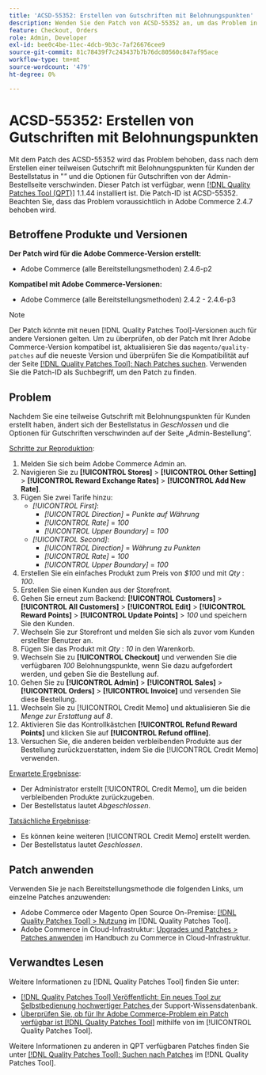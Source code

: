```yaml
---
title: 'ACSD-55352: Erstellen von Gutschriften mit Belohnungspunkten'
description: Wenden Sie den Patch von ACSD-55352 an, um das Problem in Adobe Commerce zu beheben, bei dem sich nach dem Erstellen einer teilweisen Gutschrift mit Kundenbelohnungspunkten der Bestellstatus in „Geschlossen“ ändert und die Optionen für die Gutschrift von der Admin-Bestellseite verschwinden.
feature: Checkout, Orders
role: Admin, Developer
exl-id: bee0c4be-11ec-4dcb-9b3c-7af26676cee9
source-git-commit: 81c78439f7c243437b7b76dc80560c847af95ace
workflow-type: tm+mt
source-wordcount: '479'
ht-degree: 0%

---
```


# ACSD-55352: Erstellen von Gutschriften mit Belohnungspunkten

Mit dem Patch des ACSD-55352 wird das Problem behoben, dass nach dem Erstellen einer teilweisen Gutschrift mit Belohnungspunkten für Kunden der Bestellstatus in &quot;*&quot;* und die Optionen für Gutschriften von der Admin-Bestellseite verschwinden. Dieser Patch ist verfügbar, wenn [[!DNL Quality Patches Tool (QPT)]](https://experienceleague.adobe.com/de/docs/commerce-knowledge-base/kb/announcements/commerce-announcements/magento-quality-patches-released-new-tool-to-self-serve-quality-patches) 1.1.44 installiert ist. Die Patch-ID ist ACSD-55352. Beachten Sie, dass das Problem voraussichtlich in Adobe Commerce 2.4.7 behoben wird.

## Betroffene Produkte und Versionen

**Der Patch wird für die Adobe Commerce-Version erstellt:**

* Adobe Commerce (alle Bereitstellungsmethoden) 2.4.6-p2

**Kompatibel mit Adobe Commerce-Versionen:**

* Adobe Commerce (alle Bereitstellungsmethoden) 2.4.2 - 2.4.6-p3

>[!NOTE]
>
>Der Patch könnte mit neuen [!DNL Quality Patches Tool]-Versionen auch für andere Versionen gelten. Um zu überprüfen, ob der Patch mit Ihrer Adobe Commerce-Version kompatibel ist, aktualisieren Sie das `magento/quality-patches` auf die neueste Version und überprüfen Sie die Kompatibilität auf der Seite [[!DNL Quality Patches Tool]: Nach Patches suchen](https://experienceleague.adobe.com/tools/commerce-quality-patches/index.html?lang=de). Verwenden Sie die Patch-ID als Suchbegriff, um den Patch zu finden.

## Problem

Nachdem Sie eine teilweise Gutschrift mit Belohnungspunkten für Kunden erstellt haben, ändert sich der Bestellstatus in *Geschlossen* und die Optionen für Gutschriften verschwinden auf der Seite „Admin-Bestellung“.

<u>Schritte zur Reproduktion</u>:

1. Melden Sie sich beim Adobe Commerce Admin an.
2. Navigieren Sie zu **[!UICONTROL Stores]** > **[!UICONTROL Other Setting]** > **[!UICONTROL Reward Exchange Rates]** > **[!UICONTROL Add New Rate]**.
3. Fügen Sie zwei Tarife hinzu:
   * *[!UICONTROL First]*:
      * *[!UICONTROL Direction]* = *Punkte auf Währung*
      * *[!UICONTROL Rate]* = *100*
      * *[!UICONTROL Upper Boundary]* = *100*
   * *[!UICONTROL Second]*:
      * *[!UICONTROL Direction]* = *Währung zu Punkten*
      * *[!UICONTROL Rate]* = *100*
      * *[!UICONTROL Upper Boundary]* = *100*
4. Erstellen Sie ein einfaches Produkt zum Preis von *$100* und mit *Qty* : *100*.
5. Erstellen Sie einen Kunden aus der Storefront.
6. Gehen Sie erneut zum Backend: **[!UICONTROL Customers]** > **[!UICONTROL All Customers]** > **[!UICONTROL Edit]** > **[!UICONTROL Reward Points]** > **[!UICONTROL Update Points]** > *100* und speichern Sie den Kunden.
7. Wechseln Sie zur Storefront und melden Sie sich als zuvor vom Kunden erstellter Benutzer an.
8. Fügen Sie das Produkt mit *Qty* : *10* in den Warenkorb.
9. Wechseln Sie zu **[!UICONTROL Checkout]** und verwenden Sie die verfügbaren *100* Belohnungspunkte, wenn Sie dazu aufgefordert werden, und geben Sie die Bestellung auf.
10. Gehen Sie zu **[!UICONTROL Admin]** > **[!UICONTROL Sales]** > **[!UICONTROL Orders]** > **[!UICONTROL Invoice]** und versenden Sie diese Bestellung.
11. Wechseln Sie zu [!UICONTROL Credit Memo] und aktualisieren Sie die *Menge zur Erstattung* auf *8*.
12. Aktivieren Sie das Kontrollkästchen **[!UICONTROL Refund Reward Points]** und klicken Sie auf **[!UICONTROL Refund offline]**.
13. Versuchen Sie, die anderen beiden verbleibenden Produkte aus der Bestellung zurückzuerstatten, indem Sie die [!UICONTROL Credit Memo] verwenden.

<u>Erwartete Ergebnisse</u>:

* Der Administrator erstellt [!UICONTROL Credit Memo], um die beiden verbleibenden Produkte zurückzugeben.
* Der Bestellstatus lautet *Abgeschlossen*.

<u>Tatsächliche Ergebnisse</u>:

* Es können keine weiteren [!UICONTROL Credit Memo] erstellt werden.
* Der Bestellstatus lautet *Geschlossen*.

## Patch anwenden

Verwenden Sie je nach Bereitstellungsmethode die folgenden Links, um einzelne Patches anzuwenden:

* Adobe Commerce oder Magento Open Source On-Premise: [[!DNL Quality Patches Tool] > Nutzung](/help/tools/quality-patches-tool/usage.md) im [!DNL Quality Patches Tool].
* Adobe Commerce in Cloud-Infrastruktur: [Upgrades und Patches > Patches anwenden](https://experienceleague.adobe.com/docs/commerce-cloud-service/user-guide/develop/upgrade/apply-patches.html?lang=de) im Handbuch zu Commerce in Cloud-Infrastruktur.

## Verwandtes Lesen

Weitere Informationen zu [!DNL Quality Patches Tool] finden Sie unter:

* [[!DNL Quality Patches Tool] Veröffentlicht: Ein neues Tool zur Selbstbedienung hochwertiger Patches ](https://experienceleague.adobe.com/de/docs/commerce-knowledge-base/kb/announcements/commerce-announcements/magento-quality-patches-released-new-tool-to-self-serve-quality-patches) der Support-Wissensdatenbank.
* [Überprüfen Sie, ob für Ihr Adobe Commerce-Problem ein Patch verfügbar ist [!DNL Quality Patches Tool]](/help/tools/quality-patches-tool/patches-available-in-qpt/check-patch-for-magento-issue-with-magento-quality-patches.md) mithilfe von im [!UICONTROL Quality Patches Tool].


Weitere Informationen zu anderen in QPT verfügbaren Patches finden Sie unter [[!DNL Quality Patches Tool]: Suchen nach Patches](https://experienceleague.adobe.com/tools/commerce-quality-patches/index.html?lang=de) im [!DNL Quality Patches Tool].
